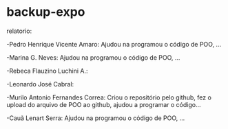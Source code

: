 # backup-expo
relatorio:

-Pedro Henrique Vicente Amaro: Ajudou na programou o código de POO, ...

-Marina G. Neves: Ajudou na programou o código de POO, ...

-Rebeca Flauzino Luchini A.: 

-Leonardo José Cabral: 

-Murilo Antonio Fernandes Correa: Criou o repositório pelo github, fez o upload do arquivo de POO ao github, ajudou a programar o código...

-Cauã Lenart Serra: Ajudou na programou o código de POO, ...
